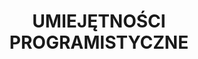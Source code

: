 ---
title: 'UMIEJĘTNOŚCI PROGRAMISTYCZNE'
# Simple list format, levels are omitted as per the source text
skills:
  - label: 'Flutter & Dart'
    level: 4 # Level field might still be expected by page.tsx, set to 0 or remove if not needed
  - label: 'Java'
    level: 3
  - label: 'Python'
    level: 4
  - label: 'Next.js' # Assuming Next.js
    level: 4
  - label: 'Figma' # Assuming Next.js
    level: 4
  - label: 'ANSYS'
    level: 2
  - label: 'SolidWorks'
    level: 2
  - label: 'Kotlin'
    level: 3
  - label: 'C++'
    level: 3
  - label: 'Julia'
    level: 3
  - label: 'Matlab'
    level: 4
  - label: 'GIT'
    level: 4
  - label: 'VS Code'
    level: 5
  - label: 'JetBrains IDE'
    level: 4
  - label: 'Android Studio'
    level: 4
  - label: 'PyCharm'
    level: 4
  - label: 'IntelliJ'
    level: 4
  - label: 'WebStorm'
    level: 4
  - label: 'Xcode'
    level: 3
  - label: 'Docker'
    level: 4
  - label: 'Webpack'
    level: 3
  - label: 'npm/yarn'
    level: 4
  - label: 'Vercel'
    level: 4
--- 